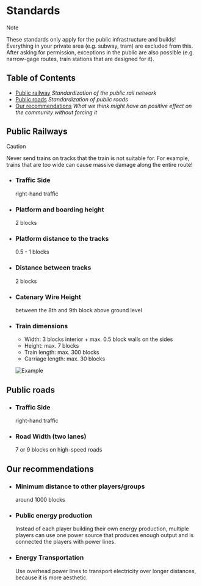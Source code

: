 # Standards
> [!NOTE]
> These standards only apply for the public infrastructure and builds! Everything in your private area (e.g. subway, tram) are excluded from this.
> After asking for permission, exceptions in the public are also possible (e.g. narrow-gage routes, train stations that are designed for it).

## Table of Contents
- [Public railway](#public-railways) _Standardization of the public rail network_
- [Public roads](#public-roads) _Standardization of public roads_
- [Our recommendations](#our-recommendations) _What we think might have an positive effect on the community without forcing it_

## Public Railways

> [!CAUTION]
> Never send trains on tracks that the train is not suitable for. For example, trains that are too wide can cause massive damage along the entire route!

- ### Traffic Side
  right-hand traffic
- ### Platform and boarding height
  2 blocks
- ### Platform distance to the tracks
  0.5 - 1 blocks
- ### Distance between tracks
  2 blocks
- ### Catenary Wire Height
  between the 8th and 9th block above ground level
- ### Train dimensions
  - Width: 3 blocks interior + max. 0.5 block walls on the sides  
  - Height: max. 7 blocks
  - Train length: max. 300 blocks
  - Carriage length: max. 30 blocks
  
  ![Example](https://github.com/user-attachments/assets/37ab86ba-9a0f-4e81-84b7-e1a7ae230148)

## Public roads
- ### Traffic Side
  right-hand traffic
- ### Road Width (two lanes)
  7 or 9 blocks on high-speed roads

## Our recommendations
- ### Minimum distance to other players/groups
  around 1000 blocks
- ### Public energy production
  Instead of each player building their own energy production, multiple players can use one power source that produces enough output and is connected the players with power lines.
- ### Energy Transportation
  Use overhead power lines to transport electricity over longer distances, because it is more aesthetic.

